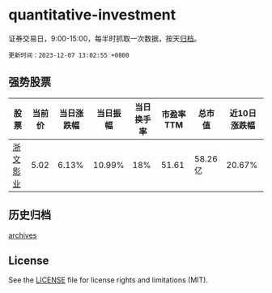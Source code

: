# quantitative-investment

证券交易日，9:00-15:00，每半时抓取一次数据，按天[归档](archives)。

`更新时间：2023-12-07 13:02:55 +0800`

## 强势股票

|股票|当前价|当日涨跌幅|当日振幅|当日换手率|市盈率TTM|总市值|近10日涨跌幅|
|----|----|----|----|----|----|----|----|
|[浙文影业](https://xueqiu.com/S/SH601599)|5.02|6.13%|10.99%|18%|51.61|58.26亿|20.67%|

## 历史归档

[archives](archives)

## License

See the [LICENSE](LICENSE) file for license rights and limitations (MIT).